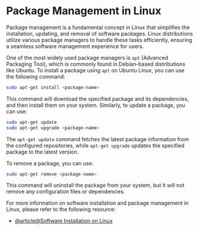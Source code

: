 # Package Management in Linux

Package management is a fundamental concept in Linux that simplifies the installation, updating, and removal of software packages. Linux distributions utilize various package managers to handle these tasks efficiently, ensuring a seamless software management experience for users.

One of the most widely used package managers is `apt` (Advanced Packaging Tool), which is commonly found in Debian-based distributions like Ubuntu. To install a package using `apt` on Ubuntu Linux, you can use the following command:

```bash
sudo apt-get install <package-name>
```

This command will download the specified package and its dependencies, and then install them on your system. Similarly, to update a package, you can use:

```bash
sudo apt-get update
sudo apt-get upgrade <package-name>
```

The `apt-get update` command fetches the latest package information from the configured repositories, while `apt-get upgrade` updates the specified package to the latest version.

To remove a package, you can use:

```bash
sudo apt-get remove <package-name>
```

This command will uninstall the package from your system, but it will not remove any configuration files or dependencies.

For more information on software installation and package management in Linux, please refer to the following resource:

- [@article@Software Installation on Linux](https://labex.io/tutorials/linux-software-installation-on-linux-18005)
